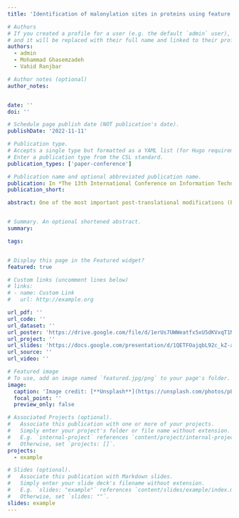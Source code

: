 ```yaml
---
title: 'Identification of malonylation sites in proteins using feature extraction and natural language processing techniques'

# Authors
# If you created a profile for a user (e.g. the default `admin` user), write the username (folder name) here
# and it will be replaced with their full name and linked to their profile.
authors:
  - admin
  - Mohammad Ghasemzadeh
  - Vahid Ranjbar

# Author notes (optional)
author_notes:


date: ''
doi: ''

# Schedule page publish date (NOT publication's date).
publishDate: '2022-11-11'

# Publication type.
# Accepts a single type but formatted as a YAML list (for Hugo requirements).
# Enter a publication type from the CSL standard.
publication_types: ['paper-conference']

# Publication name and optional abbreviated publication name.
publication: In *The 13th International Conference on Information Technology and Knowledge* (In Persian)
publication_short: 

abstract: One of the most important post-translational modifications (PTMs) in proteins is lysine malonylation, which affects cell function. To reveal the mechanisms of cellular functions, it is necessary to identify the site of malonylation in proteins. Methods based on machine learning solutions have been proposed, which reduce costs and time complexity and increase accuracy. However, these approaches still have shortcomings. This research shows that about finding the malonylation site in proteins, and how to achieve favorable results by using the natural language processing approach, and word frequency - category correlation coefficient. The proposed method was implemented and executed by relevant specialized functions in the Python environment. The cross-validation results show the good performance of the proposed approach. In addition, the XGBOOST and random forest classifiers were superior to other classifiers, indicating the effectiveness of the features generated by the proposed scheme.


# Summary. An optional shortened abstract.
summary: 

tags:


# Display this page in the Featured widget?
featured: true

# Custom links (uncomment lines below)
# links:
# - name: Custom Link
#   url: http://example.org

url_pdf: ''
url_code: ''
url_dataset: ''
url_poster: 'https://drive.google.com/file/d/1erUs7UWWeatfx5xU5dKVxqT1NN0VKPDy/view?usp=drive_link'
url_project: ''
url_slides: 'https://docs.google.com/presentation/d/1QETFOajqbL92c_kZ-a621l77ATEucquH/edit?usp=drive_link&ouid=105262498162350443206&rtpof=true&sd=true'
url_source: ''
url_video: ''

# Featured image
# To use, add an image named `featured.jpg/png` to your page's folder.
image:
  caption: 'Image credit: [**Unsplash**](https://unsplash.com/photos/pLCdAaMFLTE)'
  focal_point: ''
  preview_only: false

# Associated Projects (optional).
#   Associate this publication with one or more of your projects.
#   Simply enter your project's folder or file name without extension.
#   E.g. `internal-project` references `content/project/internal-project/index.md`.
#   Otherwise, set `projects: []`.
projects:
  - example

# Slides (optional).
#   Associate this publication with Markdown slides.
#   Simply enter your slide deck's filename without extension.
#   E.g. `slides: "example"` references `content/slides/example/index.md`.
#   Otherwise, set `slides: ""`.
slides: example
---
```


